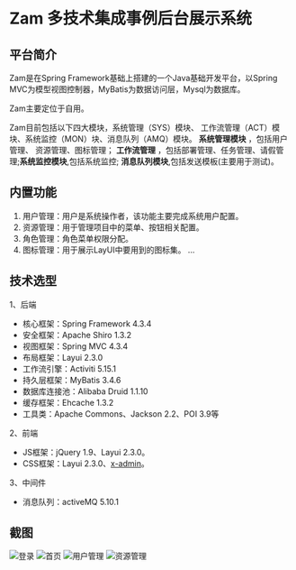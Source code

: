 # Zam 多技术集成事例后台展示系统

## 平台简介

Zam是在Spring Framework基础上搭建的一个Java基础开发平台，以Spring MVC为模型视图控制器，MyBatis为数据访问层，Mysql为数据库。

Zam主要定位于自用。

Zam目前包括以下四大模块，系统管理（SYS）模块、
工作流管理（ACT）模块、系统监控（MON）块、消息队列（AMQ）模块。 **系统管理模块** ，包括用户管理、
资源管理、图标管理； **工作流管理** ，包括部署管理、任务管理、请假管理;**系统监控模块**,包括系统监控; **消息队列模块**,包括发送模板(主要用于测试)。

## 内置功能

1.	用户管理：用户是系统操作者，该功能主要完成系统用户配置。
2.  资源管理：用于管理项目中的菜单、按钮相关配置。
3.	角色管理：角色菜单权限分配。
4.  图标管理：用于展示LayUI中要用到的图标集。
...

## 技术选型

1、后端

* 核心框架：Spring Framework 4.3.4
* 安全框架：Apache Shiro 1.3.2
* 视图框架：Spring MVC 4.3.4
* 布局框架：Layui 2.3.0
* 工作流引擎：Activiti 5.15.1
* 持久层框架：MyBatis 3.4.6
* 数据库连接池：Alibaba Druid 1.1.10
* 缓存框架：Ehcache 1.3.2
* 工具类：Apache Commons、Jackson 2.2、POI 3.9等



2、前端

* JS框架：jQuery 1.9、Layui 2.3.0。
* CSS框架：Layui 2.3.0、[x-admin](http://x.xuebingsi.com/ "x-admin")。


3、中间件

*  消息队列：activeMQ 5.10.1



## 截图

![登录](https://github.com/wangtao455494922/zam/blob/master/src/main/webapp/images/readme/1.png)
![首页](https://github.com/wangtao455494922/zam/blob/master/src/main/webapp/images/readme/2.png)
![用户管理](https://github.com/wangtao455494922/zam/blob/master/src/main/webapp/images/readme/3.png)
![资源管理](https://github.com/wangtao455494922/zam/blob/master/src/main/webapp/images/readme/4.png)








